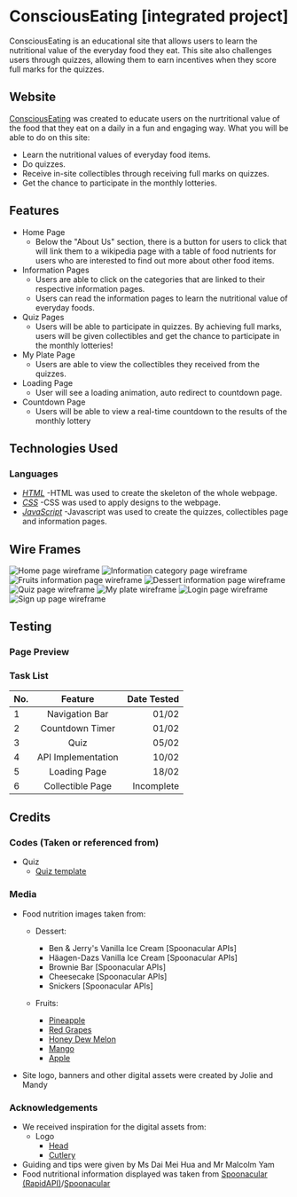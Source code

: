 # ConsciousEating [integrated project]

ConsciousEating is an educational site that allows users to learn the nutritional value of the everyday food they eat. This site also challenges users
through quizzes, allowing them to earn incentives when they score full marks for the quizzes.

## Website

[ConsciousEating](https://joliehehehe.github.io/Integrated-Project/) was created to educate users on the nurtritional value of the food that they eat 
on a daily in a fun and engaging way. 
What you will be able to do on this site:

- Learn the nutritional values of everyday food items.
- Do quizzes.
- Receive in-site collectibles through receiving full marks on quizzes.
- Get the chance to participate in the monthly lotteries.

## Features

- Home Page
    - Below the "About Us" section, there is a button for users to click that will link them to a wikipedia page with a table of food nutrients for users who are
    interested to find out more about other food items.
- Information Pages
    - Users are able to click on the categories that are linked to their respective information pages.
    - Users can read the information pages to learn the nutritional value of everyday foods.
- Quiz Pages
    - Users will be able to participate in quizzes. By achieving full marks, users will be given collectibles and get the chance to participate in the monthly lotteries!
- My Plate Page
    - Users are able to view the collectibles they received from the quizzes.
- Loading Page
    - User will see a loading animation, auto redirect to countdown page.
- Countdown Page
    - Users will be able to view a real-time countdown to the results of the monthly lottery

## Technologies Used

### Languages

- *[HTML](https://en.wikipedia.org/wiki/HTML#:~:text=Hypertext%20Markup%20Language%20(HTML)%20is,scripting%20languages%20such%20as%20JavaScript.)*
    -HTML was used to create the skeleton of the whole webpage.
- *[CSS](https://en.wikipedia.org/wiki/CSS)*
    -CSS was used to apply designs to the webpage.
- *[JavaScript](https://www.javascript.com/)*
    -Javascript was used to create the quizzes, collectibles page and information pages.

## Wire Frames

<img src="images/home_page.png" alt="Home page wireframe">
<img src="images/information_page.png" alt="Information category page wireframe">
<img src="images/info_fruits.png" alt="Fruits information page wireframe">
<img src="images/info_dessert.png" alt="Dessert information page wireframe">
<img src="images/quiz_page.png" alt="Quiz page wireframe">
<img src="images/my_plate.png" alt="My plate wireframe">
<img src="images/login_page.png" alt="Login page wireframe">
<img src="images/signup_page.png" alt="Sign up page wireframe">

## Testing

### Page Preview


### Task List
| No.  |     Feature     |  Date Tested |
|------|:---------------:|-------------:|
|  1   |   Navigation Bar |    01/02     |
|  2   |  Countdown Timer |    01/02     |
|  3   |       Quiz       |    05/02     |
|  4   |API Implementation|    10/02     |
|  5   |    Loading Page  |    18/02     |
|  6   | Collectible Page |  Incomplete  |


## Credits

### Codes (Taken or referenced from)

- Quiz
    - [Quiz template](https://www.sitepoint.com/simple-javascript-quiz/)

### Media

- Food nutrition images taken from:
    - Dessert: 
        - Ben & Jerry's Vanilla Ice Cream [Spoonacular APIs]
        - Häagen-Dazs Vanilla Ice Cream [Spoonacular APIs]
        - Brownie Bar [Spoonacular APIs]
        - Cheesecake [Spoonacular APIs]
        - Snickers [Spoonacular APIs]

    - Fruits:
        - [Pineapple](https://www.healthifyme.com/blog/wp-content/uploads/2015/12/shutterstock_1670265607-1.jpg)
        - [Red Grapes](https://specialtyproduce.com/sppics/1223.png)
        - [Honey Dew Melon](https://upload.wikimedia.org/wikipedia/commons/f/f5/Honeydew.jpg)
        - [Mango](https://imagesvc.meredithcorp.io/v3/mm/image?q=85&c=sc&poi=face&url=https%3A%2F%2Fimg1.cookinglight.timeinc.net%2Fsites%2Fdefault%2Ffiles%2Fstyles%2F4_3_horizontal_-_1200x900%2Fpublic%2Fimage%2F2017%2F05%2Fmain%2Fmangoes-1706p10.jpg%3Fitok%3DZWXWWado)
        - [Apple](https://5.imimg.com/data5/LM/DU/MY-22954806/apple-fruit-500x500.jpg)

- Site logo, banners and other digital assets were created by Jolie and Mandy
    

### Acknowledgements
- We received inspiration for the digital assets from: 
    - Logo
        - [Head](https://dlpng.com/png/1657829)
        - [Cutlery](https://www.shutterstock.com/image-vector/fork-knife-linear-icon-line-editable-790122049)
- Guiding and tips were given by Ms Dai Mei Hua and Mr Malcolm Yam 
- Food nutritional information displayed was taken from [Spoonacular (RapidAPI)](https://rapidapi.com/spoonacular/api/recipe-food-nutrition/endpoints)/[Spoonacular](https://spoonacular.com/food-api/)